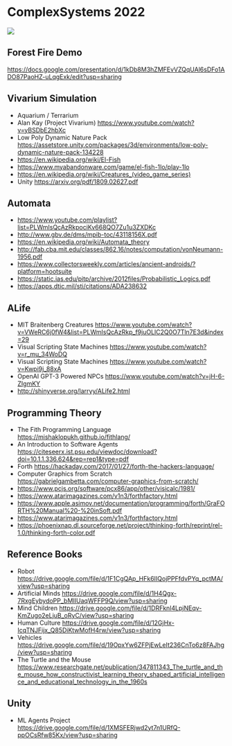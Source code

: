# ComplexSystems 2022

<img src="https://ia802907.us.archive.org/BookReader/BookReaderPreview.php?id=computerbrain00vonn&subPrefix=computerbrain00vonn&itemPath=/28/items/computerbrain00vonn&server=ia802907.us.archive.org&page=leaf1&fail=preview&&scale=8&rotate=0">

## Forest Fire Demo
https://docs.google.com/presentation/d/1kDb8M3hZMFEvVZQqUAl6sDFo1ADO87PaoHZ-uLqgExk/edit?usp=sharing

## Vivarium Simulation
* Aquarium / Terrarium
* Alan Kay (Project Vivarium) https://www.youtube.com/watch?v=yBSDbE2hbXc
* Low Poly Dynamic Nature Pack https://assetstore.unity.com/packages/3d/environments/low-poly-dynamic-nature-pack-134228
* https://en.wikipedia.org/wiki/El-Fish
* https://www.myabandonware.com/game/el-fish-1lo/play-1lo
* https://en.wikipedia.org/wiki/Creatures_(video_game_series)
* Unity https://arxiv.org/pdf/1809.02627.pdf

## Automata
* https://www.youtube.com/playlist?list=PLWmIsQcAzRkpociKv668QO7Zu1u3ZXDKc
* http://www.gbv.de/dms/mpib-toc/43118156X.pdf
* https://en.wikipedia.org/wiki/Automata_theory
* http://fab.cba.mit.edu/classes/862.16/notes/computation/vonNeumann-1956.pdf
* https://www.collectorsweekly.com/articles/ancient-androids/?platform=hootsuite
* https://static.ias.edu/pitp/archive/2012files/Probabilistic_Logics.pdf
* https://apps.dtic.mil/sti/citations/ADA238632

## ALife
* MIT Braitenberg Creatures https://www.youtube.com/watch?v=VWeRC6j0fW4&list=PLWmIsQcAzRkp_f9juOLlC2Q0O7Tln7E3d&index=29
* Visual Scripting State Machines https://www.youtube.com/watch?v=r_mu_34WoDQ
* Visual Scripting State Machines https://www.youtube.com/watch?v=Kwpi9j_88xA
* OpenAI GPT-3 Powered NPCs https://www.youtube.com/watch?v=jH-6-ZIgmKY
* http://shinyverse.org/larryy/ALife2.html


## Programming Theory
* The Fith Programming Language https://mishaklopukh.github.io/fithlang/
* An Introduction to Software Agents https://citeseerx.ist.psu.edu/viewdoc/download?doi=10.1.1.336.624&rep=rep1&type=pdf
* Forth https://hackaday.com/2017/01/27/forth-the-hackers-language/
* Computer Graphics from Scratch https://gabrielgambetta.com/computer-graphics-from-scratch/
* https://www.pcjs.org/software/pcx86/app/other/visicalc/1981/
* https://www.atarimagazines.com/v1n3/forthfactory.html
* https://www.apple.asimov.net/documentation/programming/forth/GraFORTH%20Manual%20-%20inSoft.pdf
* https://www.atarimagazines.com/v1n3/forthfactory.html
* https://phoenixnap.dl.sourceforge.net/project/thinking-forth/reprint/rel-1.0/thinking-forth-color.pdf

## Reference Books
* Robot https://drive.google.com/file/d/1F1CgQAp_HFk6IIQojPPFfdvPYq_pctMA/view?usp=sharing
* Artificial Minds https://drive.google.com/file/d/1H4Qgx-7RxgEybydoPP_bMIIUaqWFFP9Q/view?usp=sharing
* Mind Children https://drive.google.com/file/d/1DRFknl4LpjNEqv-KmZugo2eLjuB_oRyC/view?usp=sharing
* Human Culture https://drive.google.com/file/d/12GjHx-IcqTNJFijx_Q85DiKtwMofH4rw/view?usp=sharing
* Vehicles https://drive.google.com/file/d/19OpxYw6ZFPjEwLeIt236CnTo6z8FAJhg/view?usp=sharing
* The Turtle and the Mouse https://www.researchgate.net/publication/347811343_The_turtle_and_the_mouse_how_constructivist_learning_theory_shaped_artificial_intelligence_and_educational_technology_in_the_1960s

## Unity
* ML Agents Project https://drive.google.com/file/d/1XMSFERjwd2yt7n1URfQ-ppOCsRfw85Kx/view?usp=sharing

